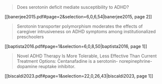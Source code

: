 > Does serotonin deficit mediate susceptibility to ADHD?

[[banerjee2015.pdf#page=2&selection=6,0,6,54|banerjee2015, page 2]]

> Serotonin transporter polymorphism moderates the effects of caregiver intrusiveness on ADHD symptoms among institutionalized preschoolers

[[baptista2016.pdf#page=1&selection=6,0,8,50|baptista2016, page 1]]

> Novel ADHD Therapy Is More Tolerable, Less Effective Than Current Treatment Options: Centanafadine is a serotonin- norepinephrine-dopamine reuptake inhibitor.

[[biscaldi2023.pdf#page=1&selection=22,0,26,43|biscaldi2023, page 1]]


